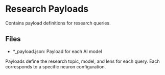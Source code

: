 # Research Payloads

Contains payload definitions for research queries.

## Files
- *_payload.json: Payload for each AI model

Payloads define the research topic, model, and lens for each query. Each corresponds to a specific neuron configuration.